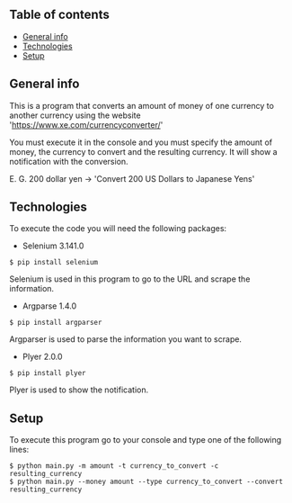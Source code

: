 ## Table of contents
* [General info](#general-info)
* [Technologies](#technologies)
* [Setup](#setup)

## General info

This is a program that converts an amount of money of one currency to another currency using the website 'https://www.xe.com/currencyconverter/'

You must execute it in the console and you must specify the amount of money, the currency to convert and the resulting currency.
It will show a notification with the conversion.

E. G. 200 dollar yen -> 'Convert 200 US Dollars to Japanese Yens'

## Technologies

To execute the code you will need the following packages:

- Selenium 3.141.0

```
$ pip install selenium
```
Selenium is used in this program to go to the URL and scrape the information.

- Argparse 1.4.0

```
$ pip install argparser
```
Argparser is used to parse the information you want to scrape.

- Plyer 2.0.0

```
$ pip install plyer
```
Plyer is used to show the notification.


## Setup

To execute this program go to your console and type one of the following lines:
```
$ python main.py -m amount -t currency_to_convert -c resulting_currency
$ python main.py --money amount --type currency_to_convert --convert resulting_currency
```
